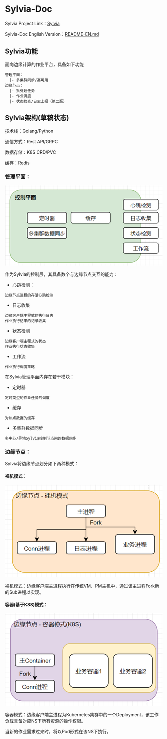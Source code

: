 # Sylvia-Doc
Sylvia Project Link：[Sylvia](https://github.com/FOXFOUND/Sylvia) 

Sylvia-Doc English Version：[README-EN.md](README-EN.md) 

## Sylvia功能

面向边缘计算的作业平台，具备如下功能
```
管理平面：
  |- 多集群同步/高可用
边缘节点：
  |- 批处理任务
  |- 作业调度
  |- 状态检查/日志上报（第二版）
```

## Sylvia架构(草稿状态)

技术栈：Golang/Python

通信方式：Rest API/GRPC

数据存储：K8S CRD/PVC

缓存：Redis

### 管理平面：

![](IMG/control-panel-architecture.png)

作为Sylvia的控制层，其具备数个与边缘节点交互的能力：
 
 - 心跳检测：
 ```
 边缘节点进程的存活心跳检测
 ```
 - 日志收集
 ```
 边缘客户端主程式的执行日志
 作业执行结果的记录收集
 ```
- 状态检测
```
边缘客户端主程式的状态
作业执行状态收集
```
- 工作流
```
作业执行调度策略
```
在Sylvia管理平面内存在若干模块：
- 定时器
```
定时类型的作业任务的调度
```
- 缓存
```
对热点数据的缓存
```
- 多集群数据同步
```
多中心/异地Sylvia控制节点间的数据同步
```

### 边缘节点：

Sylvia将边缘节点划分如下两种模式：

#### 裸机模式：
![](IMG/Edge-Panel-Bare-Machine.png)

裸机模式：边缘客户端主进程执行在传统VM、PM主机中，通过该主进程Fork新的Sub进程以实现。

#### 容器(基于K8S)模式：
![](IMG/Edge-Panel-Container-K8S-pattern.png)

容器模式：边缘客户端主进程为Kubernetes集群中的一个Deployment，该工作负载具备对应NS下所有资源的操作权限。

当新的作业需求过来时，将以Pod形式在该NS下执行。
